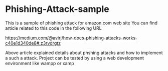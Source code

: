 # Phishing-Attack-sample
This is a sample of phishing attack for amazon.com web site
You can find article related to this code in the following URL 

https://medium.com/@avirj/how-does-phishing-attacks-works-c40e1d340de8#.z3rvdrgtz

Above article explained details about phshing attacks and how to implement a such a attack.
Project can be tested by using a web development environment like wampp or xamp 
